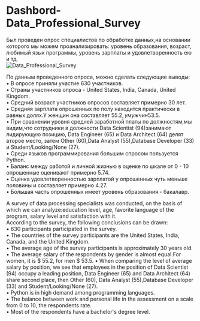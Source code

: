 # Dashbord-Data_Professional_Survey
Был проведен опрос специалистов по обработке данных,на основании которого мы можем проанализировать: уровень образования, возраст, любимый язык программы, уровень зарплаты и удовлетворенность ею и тд.  
![Data_Professional_Survey](https://github.com/Kuzmenkova-Natalya/Dashbord-Data_Professional_Survey/assets/168724409/17eeb464-3b45-454b-b18e-410a1c35d7cc)  

По данным проведенного опроса, можно сделать следующие выводы:  
• В опросе приняли участие 630 участников.  
• Страны участников опроса - United States, India, Canada, United Kingdom.  
• Средний возраст участников опросов составляет примерно 30 лет.  
• Средняя зарплата опрошенных по полу находится практически в равных долях.У женщин она составляет 55.2$,у мужчин 53.5$.  
• При сравнении уровня средней заработной платы по должностям,мы видим,что сотрудники в должности Data Scientist (94)занимают лидирующую позицию, Data Engineer (65) и Data Architect (64) делят второе место, затем Other (60),Data Analyst (55),Database Developer (33) и Student/Looking/None (27).  
• Среди языков программирования большим спросом пользуется Python.  
• Баланс между работой и личной жизнью в оценке по шкале от 0 - 10 опрошенные оценивают примерно 5.74.  
• Оценка удовлетворенностью зарплатой у опрошенных чуть меньше половины и составляет примерно 4.27.  
• Большая часть опрошенных имеет уровень образования - бакалавр.  

A survey of data processing specialists was conducted, on the basis of which we can analyze:education level, age, favorite language of the program, salary level and satisfaction with it.  
According to the survey, the following conclusions can be drawn:  
• 630 participants participated in the survey.  
• The countries of the survey participants are the United States, India, Canada, and the United Kingdom.  
• The average age of the survey participants is approximately 30 years old.  
• The average salary of the respondents by gender is almost equal.For women, it is $ 55.2, for men $ 53.5. • When comparing the level of average salary by position, we see that employees in the position of Data Scientist (94) occupy a leading position, Data Engineer (65) and Data Architect (64) share second place, then Other (60), Data Analyst (55),Database Developer (33) and Student/Looking/None (27).  
• Python is in high demand among programming languages.  
• The balance between work and personal life in the assessment on a scale from 0 to 10, the respondents rate.  
• Most of the respondents have a bachelor's degree level.  
